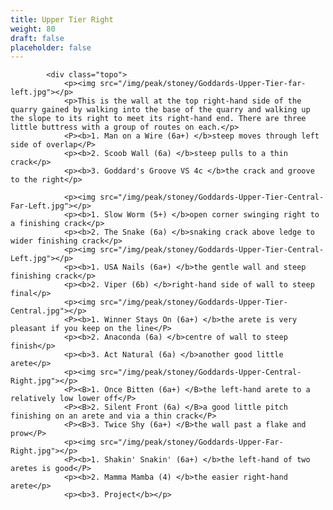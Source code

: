 ```yaml
---
title: Upper Tier Right
weight: 80
draft: false
placeholder: false
---
```



            <div class="topo">
                <p><img src="/img/peak/stoney/Goddards-Upper-Tier-far-left.jpg"></p>
                <p>This is the wall at the top right-hand side of the quarry gained by walking into the base of the quarry and walking up the slope to its right to meet its right-hand end. There are three little buttress with a group of routes on each.</p>
                <P><b>1. Man on a Wire (6a+) </b>steep moves through left side of overlap</P>
                <p><b>2. Scoob Wall (6a) </b>steep pulls to a thin crack</p>
                <p><b>3. Goddard's Groove VS 4c </b>the crack and groove to the right</p>

                <p><img src="/img/peak/stoney/Goddards-Upper-Tier-Central-Far-Left.jpg"></p>
                <p><b>1. Slow Worm (5+) </b>open corner swinging right to a finishing crack</p>
                <p><b>2. The Snake (6a) </b>snaking crack above ledge to wider finishing crack</p>
                <p><img src="/img/peak/stoney/Goddards-Upper-Tier-Central-Left.jpg"></p>
                <p><b>1. USA Nails (6a+) </b>the gentle wall and steep finishing crack</p>
                <p><b>2. Viper (6b) </b>right-hand side of wall to steep final</p>
                <p><img src="/img/peak/stoney/Goddards-Upper-Tier-Central.jpg"></p>
                <P><b>1. Winner Stays On (6a+) </b>the arete is very pleasant if you keep on the line</P>
                <p><b>2. Anaconda (6a) </b>centre of wall to steep finish</p>
                <p><b>3. Act Natural (6a) </b>another good little arete</p>
                <p><img src="/img/peak/stoney/Goddards-Upper-Central-Right.jpg"></p>
                <P><B>1. Once Bitten (6a+) </B>the left-hand arete to a relatively low lower off</P>
                <P><B>2. Silent Front (6a) </B>a good little pitch finishing on an arete and via a thin crack</P>
                <P><B>3. Twice Shy (6a+) </B>the wall past a flake and prow</P>
                <p><img src="/img/peak/stoney/Goddards-Upper-Far-Right.jpg"></p>
                <P><b>1. Shakin' Snakin' (6a+) </b>the left-hand of two aretes is good</P>
                <p><b>2. Mamma Mamba (4) </b>the easier right-hand arete</p>
                <p><b>3. Project</b></p>



